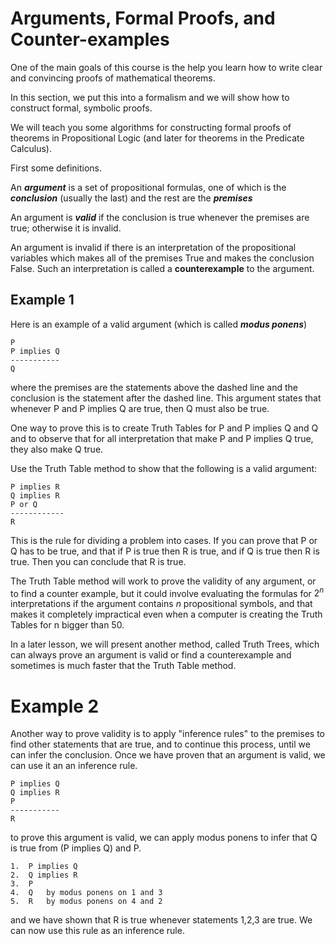 # Arguments, Formal Proofs, and Counter-examples

One of the main goals of this course is the help you learn how to write clear and convincing proofs of mathematical theorems. 

In this section, we put this into a formalism and we will show how to construct formal, symbolic proofs.

We will teach you some algorithms for constructing formal proofs of theorems in Propositional Logic (and later 
for theorems in the Predicate Calculus).

First some definitions.

An ___argument___ is a set of propositional formulas, one of which is the ___conclusion___ 
(usually the last) and the rest are the ___premises___

An argument is ___valid___ if the conclusion is true whenever the premises are true;
otherwise it is invalid.

An argument is invalid if there is an interpretation of the propositional variables which makes
all of the premises True and makes the conclusion False. Such an interpretation is called a
__counterexample__ to the argument.

## Example 1
Here is an example of a valid argument (which is called ___modus ponens___)
```
P
P implies Q
-----------
Q
```
where the premises are the statements above the dashed line and the conclusion is the statement after the dashed line.
This argument states that whenever P and P implies Q are true, then Q must also be true.

One way to prove this is to create Truth Tables for P and P implies Q and Q and to observe that for all interpretation
that make P and P implies Q true, they also make Q true. 

Use the Truth Table method to show that the following is a valid argument:
```
P implies R
Q implies R
P or Q
------------
R
```
This is the rule for dividing a problem into cases.  If you can prove that P or Q has to be true,
and that if P is true then R is true,   and if Q is true then R is true.  Then you can conclude that R is true.

The Truth Table method will work to prove the validity of any argument, or to find a counter example, but
it could involve evaluating the formulas for $2^n$ interpretations if the argument contains $n$ propositional symbols,
and that makes it completely impractical even when a computer is creating the Truth Tables for n bigger than 50.

In a later lesson, we will present another method, called Truth Trees, which can always prove an argument is valid or find a counterexample and sometimes is much faster that the Truth Table method.

# Example 2
Another way to prove validity is to apply "inference rules" to the premises to find other statements that are true, and
to continue this process, until we can infer the conclusion.  Once we have proven that an argument is valid, we can
use it an an inference rule.

```
P implies Q
Q implies R
P
-----------
R
```
to prove this argument is valid, we can apply modus ponens to infer that Q is true from (P implies Q) and P.

```
1.  P implies Q
2.  Q implies R
3.  P
4.  Q   by modus ponens on 1 and 3
5.  R   by modus ponens on 4 and 2
```
and we have shown that R is true whenever statements 1,2,3 are true. We can now use this rule
as an inference rule. 


